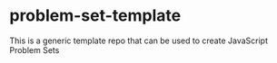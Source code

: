 # problem-set-template
This is a generic template repo that can be used to create JavaScript Problem Sets
